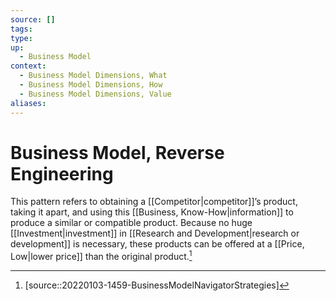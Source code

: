 ```yaml
---
source: []
tags: 
type:
up:
  - Business Model
context:
  - Business Model Dimensions, What
  - Business Model Dimensions, How
  - Business Model Dimensions, Value
aliases:
---
```


# Business Model, Reverse Engineering

This pattern refers to obtaining a [[Competitor|competitor]]’s product, taking it apart, and using this [[Business, Know-How|information]] to produce a similar or compatible product. Because no huge [[Investment|investment]] in [[Research and Development|research or development]] is necessary, these products can be offered at a [[Price, Low|lower price]] than the original product.[^1]

[^1]: [source::20220103-1459-BusinessModelNavigatorStrategies]
